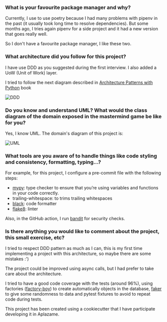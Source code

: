 ### What is your favourite package manager and why?
Currently, I use to use poetry because I had many problems with pipenv in the past (it usually took long time to resolve dependencies). But some months ago, I tries again pipenv for a side project and it had a new version that goes really well.

So I don't have a favourite package manager, I like these two.

### What architecture did you follow for this project?
I have use DDD as you suggested during the first interview. I also added a UoW (Unit of Work) layer.

I tried to follow the next diagram described in [Architecture Patterns with Python](https://www.oreilly.com/library/view/architecture-patterns-with/9781492052197/) book

![DDD](https://www.cosmicpython.com/book/images/apwp_p101.png)

### Do you know and understand UML? What would the class diagram of the domain exposed in the mastermind game be like for you?
Yes, I know UML. The domain's diagram of this project is:

![UML](https://i.imgur.com/RPBxjBf.png)

### What tools are you aware of to handle things like code styling and consistency, formatting, typing…?
For example, for this project, I configure a pre-commit file with the following steps:

- [mypy](https://mypy.readthedocs.io/en/stable/): type checker to ensure that you’re using variables and functions in your code correctly.
- trailing-whitespace: to trims trailing whitespaces
- [black](https://pypi.org/project/black/): code formatter
- [flake8](https://flake8.pycqa.org/en/latest/): linter

Also, in the GitHub action, I run [bandit](https://pypi.org/project/bandit/) for security checks.

### Is there anything you would like to comment about the project, this small exercise, etc?
I tried to respect DDD pattern as much as I can, this is my first time implementing a project with this architecture, so maybe there are some mistakes :')

The project could be improved using async calls, but I had prefer to take care about the architecture.

I tried to have a good code coverage with the tests (around 96%), using factories ([factory-boy](https://factoryboy.readthedocs.io/en/stable/index.html)) to create automatically objects in the database, [faker](https://faker.readthedocs.io/en/master/index.html) to give some randomness to data and pytest fixtures to avoid to repeat code during tests.

This project has been created using a cookiecutter that I have participate developing it in Aplazame.
